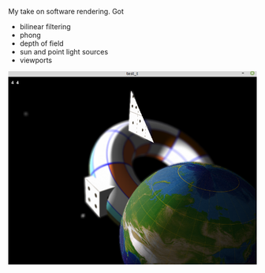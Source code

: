 My take on software rendering.
Got
* bilinear filtering
* phong
* depth of field
* sun and point light sources
* viewports

![screenshot](<https://github.com/gbizzotto/swegl/raw/master/screenshots/Screenshot from 2024-01-23 15-40-17.png> "Screenshot as of 2024-01-23")
